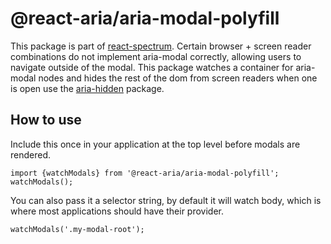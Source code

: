 # @react-aria/aria-modal-polyfill

This package is part of [react-spectrum](https://gitlab.com/watheia/spectrum).
Certain browser + screen reader combinations do not implement aria-modal correctly, allowing users to navigate outside of the modal.
This package watches a container for aria-modal nodes and hides the rest of the dom from screen readers when one is open use the [aria-hidden](https://www.npmjs.com/package/aria-hidden) package.

## How to use
Include this once in your application at the top level before modals are rendered.
```
import {watchModals} from '@react-aria/aria-modal-polyfill';
watchModals();
```

You can also pass it a selector string, by default it will watch body, which is where most applications should have their provider.

```
watchModals('.my-modal-root');
```
